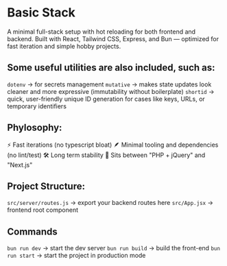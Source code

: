 # Basic Stack

A minimal full-stack setup with hot reloading for both frontend and backend.
Built with React, Tailwind CSS, Express, and Bun — optimized for fast iteration and simple hobby projects.

## Some useful utilities are also included, such as:

`dotenv` -> for secrets management
`mutative` -> makes state updates look cleaner and more expressive (immutability without boilerplate)
`shortid` -> quick, user-friendly unique ID generation for cases like keys, URLs, or temporary identifiers

## Phylosophy:

⚡ Fast iterations (no typescript bloat)
🪶 Minimal tooling and dependencies (no lint/test)
🛠️ Long term stability
🌉 Sits between "PHP + jQuery" and "Next.js"

## Project Structure:

`src/server/routes.js` → export your backend routes here
`src/App.jsx` → frontend root component

## Commands

`bun run dev` -> start the dev server
`bun run build` -> build the front-end
`bun run start` -> start the project in production mode
